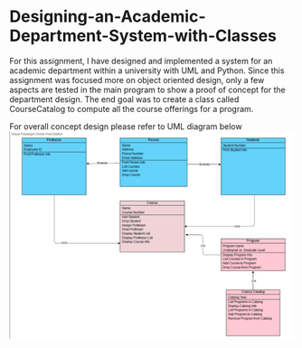 # Designing-an-Academic-Department-System-with-Classes
For this assignment, I have designed and implemented a system for an academic department within a university with UML and Python. Since this assignment was focused more on object oriented design, only a few aspects are tested in the main program to show a proof of concept for the department design. The end goal was to create a class called CourseCatalog to compute all the course offerings for a program. 

For overall concept design please refer to UML diagram below 
![UML diagram](StudentsEnrollmentClassDiagramPic.png)
